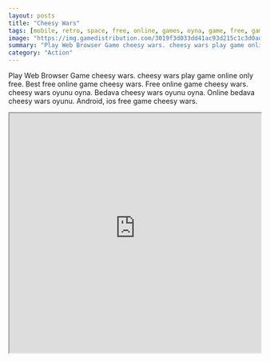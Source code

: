 ```yaml
---
layout: posts
title: "Cheesy Wars"
tags: [mobile, retro, space, free, online, games, oyna, game, free, games, play, play, games]
image: "https://img.gamedistribution.com/3019f3d033dd41ac93d215c1c3d0adf6.jpg"
summary: "Play Web Browser Game cheesy wars. cheesy wars play game online only free. Best free online game cheesy wars. Free online game cheesy wars. cheesy wars oyunu oyna. Bedava cheesy wars oyunu oyna. Online bedava cheesy wars oyunu. Android, ios free game cheesy wars."
category: "Action"
---
```


Play Web Browser Game cheesy wars. cheesy wars play game online only free. Best free online game cheesy wars. Free online game cheesy wars. cheesy wars oyunu oyna. Bedava cheesy wars oyunu oyna. Online bedava cheesy wars oyunu. Android, ios free game cheesy wars.

<iframe width="100%" height="480px;" src="https://html5.gamedistribution.com/3019f3d033dd41ac93d215c1c3d0adf6/"></iframe>